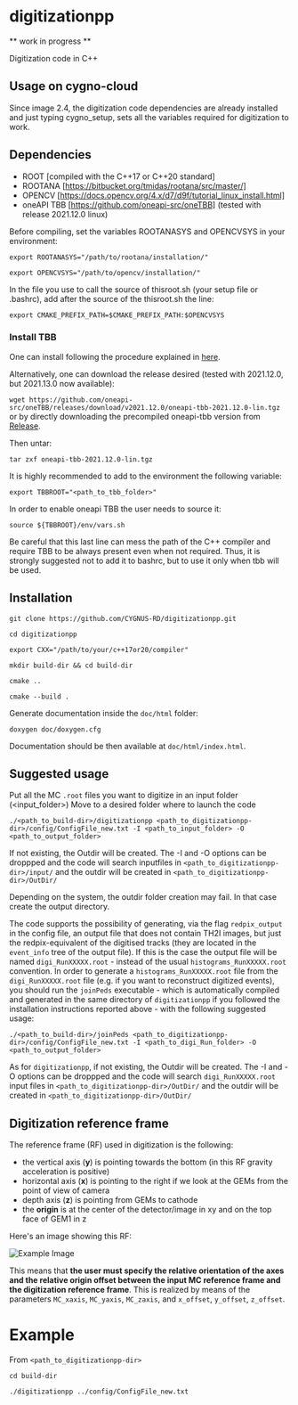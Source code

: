 # digitizationpp

** work in progress **

Digitization code in C++

## Usage on cygno-cloud
Since image 2.4, the digitization code dependencies are already installed and just typing cygno_setup, sets all the variables required for digitization to work.

## Dependencies

* ROOT [compiled with the C++17 or C++20 standard]
* ROOTANA [https://bitbucket.org/tmidas/rootana/src/master/]
* OPENCV [https://docs.opencv.org/4.x/d7/d9f/tutorial_linux_install.html]
* oneAPI TBB [https://github.com/oneapi-src/oneTBB] (tested with release 2021.12.0 linux)

Before compiling, set the variables ROOTANASYS and OPENCVSYS in your environment:

`export ROOTANASYS="/path/to/rootana/installation/"`

`export OPENCVSYS="/path/to/opencv/installation/"`

In the file you use to call the source of thisroot.sh (your setup file or .bashrc), add after the source of the thisroot.sh the line:

`export CMAKE_PREFIX_PATH=$CMAKE_PREFIX_PATH:$OPENCVSYS`

### Install TBB
One can install following the procedure explained in [here](https://github.com/oneapi-src/oneTBB/blob/master/INSTALL.md).

Alternatively, one can download the release desired (tested with 2021.12.0, but 2021.13.0 now available):

`wget https://github.com/oneapi-src/oneTBB/releases/download/v2021.12.0/oneapi-tbb-2021.12.0-lin.tgz`
or by directly downloading the precompiled oneapi-tbb version from [Release](https://github.com/oneapi-src/oneTBB/releases).

Then untar:

`tar zxf oneapi-tbb-2021.12.0-lin.tgz`

It is highly recommended to add to the environment the following variable:

`export TBBROOT="<path_to_tbb_folder>"`

In order to enable oneapi TBB the user needs to source it:

`source ${TBBROOT}/env/vars.sh`

Be careful that this last line can mess the path of the C++ compiler and require TBB to be always present even when not required. Thus, it is strongly suggested not to add it to bashrc, but to use it only when tbb will be used.

## Installation

`git clone https://github.com/CYGNUS-RD/digitizationpp.git`

`cd digitizationpp`

`export CXX="/path/to/your/c++17or20/compiler"`

`mkdir build-dir && cd build-dir`

`cmake ..`

`cmake --build .`



Generate documentation inside the `doc/html` folder:

`doxygen doc/doxygen.cfg`

Documentation should be then available at `doc/html/index.html`.

## Suggested usage

Put all the MC `.root` files you want to digitize in an input folder (<input_folder>)
Move to a desired folder where to launch the code

`./<path_to_build-dir>/digitizationpp <path_to_digitizationpp-dir>/config/ConfigFile_new.txt -I <path_to_input_folder> -O <path_to_output_folder>`

If not existing, the Outdir will be created. The -I and -O options can be droppped and the code will search inputfiles in
`<path_to_digitizationpp-dir>/input/`
and the outdir will be created in 
`<path_to_digitizationpp-dir>/OutDir/`

Depending on the system, the outdir folder creation may fail. In that case create the output directory.

The code supports the possibility of generating, via the flag `redpix_output` in the config file, an output file that does not contain TH2I images, but just the redpix-equivalent of the digitised tracks (they are located in the `event_info` tree of the output file). If this is the case the output file will be named `digi_RunXXXXX.root` - instead of the usual `histograms_RunXXXXX.root` convention. In order to generate a `histograms_RunXXXXX.root` file from the `digi_RunXXXXX.root` file (e.g. if you want to reconstruct digitized events), you should run the `joinPeds` executable - which is automatically compiled and generated in the same directory of `digitizationpp` if you followed the installation instructions reported above - with the following suggested usage:

`./<path_to_build-dir>/joinPeds <path_to_digitizationpp-dir>/config/ConfigFile_new.txt -I <path_to_digi_Run_folder> -O <path_to_output_folder>`

As for `digitizationpp`, if not existing, the Outdir will be created. The -I and -O options can be droppped and the code will search `digi_RunXXXXX.root` input files in
`<path_to_digitizationpp-dir>/OutDir/`
and the outdir will be created in 
`<path_to_digitizationpp-dir>/OutDir/`

## Digitization reference frame

The reference frame (RF) used in digitization is the following:
* the vertical axis (**y**) is pointing towards the bottom (in this RF gravity acceleration is positive)
* horizontal axis (**x**) is pointing to the right if we look at the GEMs from the point of view of camera
* depth axis (**z**) is pointing from GEMs to cathode
* the **origin** is at the center of the detector/image in xy and on the top face of GEM1 in z

Here's an image showing this RF:

![Example Image](doc/Digi_RF.png)

This means that **the user must specify the relative orientation of the axes and the relative origin offset between the input MC reference frame and the digitization reference frame**. This is realized by means of the parameters `MC_xaxis`, `MC_yaxis`, `MC_zaxis`, and `x_offset`, `y_offset`, `z_offset`.

# Example
From `<path_to_digitizationpp-dir>`

`cd build-dir`

`./digitizationpp ../config/ConfigFile_new.txt`
